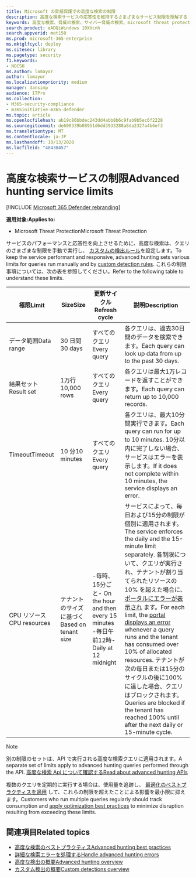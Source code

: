 ```yaml
---
title: Microsoft の脅威保護での高度な検索の制限
description: 高度な検索サービスの応答性を維持するさまざまなサービス制限を理解する
keywords: 高度な検索、脅威の検索、サイバー脅威の検索、microsoft threat protection、microsoft 365、mtp、m365、search、query、テレメトリ、スキーマ、kusto、CPU 制限、クエリ制限、リソース、最大結果
search.product: eADQiWindows 10XVcnh
search.appverid: met150
ms.prod: microsoft-365-enterprise
ms.mktglfcycl: deploy
ms.sitesec: library
ms.pagetype: security
f1.keywords:
- NOCSH
ms.author: lomayor
author: lomayor
ms.localizationpriority: medium
manager: dansimp
audience: ITPro
ms.collection:
- M365-security-compliance
- m365initiative-m365-defender
ms.topic: article
ms.openlocfilehash: ab19c86bbdec243dd4abb8b6c9fab9b5ec6f2228
ms.sourcegitcommit: de600339b08951d6dd3933288a8da2327a4b6ef3
ms.translationtype: MT
ms.contentlocale: ja-JP
ms.lasthandoff: 10/13/2020
ms.locfileid: "48430457"
---
```

# <a name="advanced-hunting-service-limits"></a><span data-ttu-id="08406-104">高度な検索サービスの制限</span><span class="sxs-lookup"><span data-stu-id="08406-104">Advanced hunting service limits</span></span>

[!INCLUDE [Microsoft 365 Defender rebranding](../includes/microsoft-defender.md)]


<span data-ttu-id="08406-105">**適用対象:**</span><span class="sxs-lookup"><span data-stu-id="08406-105">**Applies to:**</span></span>
- <span data-ttu-id="08406-106">Microsoft Threat Protection</span><span class="sxs-lookup"><span data-stu-id="08406-106">Microsoft Threat Protection</span></span>

<span data-ttu-id="08406-107">サービスのパフォーマンスと応答性を向上させるために、高度な検索は、クエリのさまざまな制限を手動で実行し、 [カスタムの検出ルール](custom-detection-rules.md)を設定します。</span><span class="sxs-lookup"><span data-stu-id="08406-107">To keep the service performant and responsive, advanced hunting sets various limits for queries run manually and by [custom detection rules](custom-detection-rules.md).</span></span> <span data-ttu-id="08406-108">これらの制限事項については、次の表を参照してください。</span><span class="sxs-lookup"><span data-stu-id="08406-108">Refer to the following table to understand these limits.</span></span>

| <span data-ttu-id="08406-109">極限</span><span class="sxs-lookup"><span data-stu-id="08406-109">Limit</span></span> | <span data-ttu-id="08406-110">Size</span><span class="sxs-lookup"><span data-stu-id="08406-110">Size</span></span> | <span data-ttu-id="08406-111">更新サイクル</span><span class="sxs-lookup"><span data-stu-id="08406-111">Refresh cycle</span></span> | <span data-ttu-id="08406-112">説明</span><span class="sxs-lookup"><span data-stu-id="08406-112">Description</span></span> |
|--|--|--|--|
| <span data-ttu-id="08406-113">データ範囲</span><span class="sxs-lookup"><span data-stu-id="08406-113">Data range</span></span> | <span data-ttu-id="08406-114">30 日間</span><span class="sxs-lookup"><span data-stu-id="08406-114">30 days</span></span> | <span data-ttu-id="08406-115">すべてのクエリ</span><span class="sxs-lookup"><span data-stu-id="08406-115">Every query</span></span> | <span data-ttu-id="08406-116">各クエリは、過去30日間のデータを検索できます。</span><span class="sxs-lookup"><span data-stu-id="08406-116">Each query can look up data from up to the past 30 days.</span></span> |
| <span data-ttu-id="08406-117">結果セット</span><span class="sxs-lookup"><span data-stu-id="08406-117">Result set</span></span> | <span data-ttu-id="08406-118">1万行</span><span class="sxs-lookup"><span data-stu-id="08406-118">10,000 rows</span></span> | <span data-ttu-id="08406-119">すべてのクエリ</span><span class="sxs-lookup"><span data-stu-id="08406-119">Every query</span></span> | <span data-ttu-id="08406-120">各クエリは最大1万レコードを返すことができます。</span><span class="sxs-lookup"><span data-stu-id="08406-120">Each query can return up to 10,000 records.</span></span> |
| <span data-ttu-id="08406-121">Timeout</span><span class="sxs-lookup"><span data-stu-id="08406-121">Timeout</span></span> | <span data-ttu-id="08406-122">10 分</span><span class="sxs-lookup"><span data-stu-id="08406-122">10 minutes</span></span> | <span data-ttu-id="08406-123">すべてのクエリ</span><span class="sxs-lookup"><span data-stu-id="08406-123">Every query</span></span> | <span data-ttu-id="08406-124">各クエリは、最大10分間実行できます。</span><span class="sxs-lookup"><span data-stu-id="08406-124">Each query can run for up to 10 minutes.</span></span> <span data-ttu-id="08406-125">10分以内に完了しない場合、サービスはエラーを表示します。</span><span class="sxs-lookup"><span data-stu-id="08406-125">If it does not complete within 10 minutes, the service displays an error.</span></span>
| <span data-ttu-id="08406-126">CPU リソース</span><span class="sxs-lookup"><span data-stu-id="08406-126">CPU resources</span></span> | <span data-ttu-id="08406-127">テナントのサイズに基づく</span><span class="sxs-lookup"><span data-stu-id="08406-127">Based on tenant size</span></span> | <span data-ttu-id="08406-128">-毎時、15分ごと</span><span class="sxs-lookup"><span data-stu-id="08406-128">- On the hour and then every 15 minutes</span></span><br><span data-ttu-id="08406-129">-毎日午前12時</span><span class="sxs-lookup"><span data-stu-id="08406-129">- Daily at 12 midnight</span></span> | <span data-ttu-id="08406-130">サービスによって、毎日および15分の制限が個別に適用されます。</span><span class="sxs-lookup"><span data-stu-id="08406-130">The service enforces the daily and the 15-minute limit separately.</span></span> <span data-ttu-id="08406-131">各制限について、クエリが実行され、テナントが割り当てられたリソースの10% を超えた場合に、 [ポータルにエラーが表示され](advanced-hunting-errors.md) ます。</span><span class="sxs-lookup"><span data-stu-id="08406-131">For each limit, the [portal displays an error](advanced-hunting-errors.md) whenever a query runs and the tenant has consumed over 10% of allocated resources.</span></span> <span data-ttu-id="08406-132">テナントが次の毎日または15分のサイクルの後に100% に達した場合、クエリはブロックされます。</span><span class="sxs-lookup"><span data-stu-id="08406-132">Queries are blocked if the tenant has reached 100% until after the next daily or 15-minute cycle.</span></span> |

>[!NOTE] 
><span data-ttu-id="08406-133">別の制限のセットは、API で実行される高度な検索クエリに適用されます。</span><span class="sxs-lookup"><span data-stu-id="08406-133">A separate set of limits apply to advanced hunting queries performed through the API.</span></span> [<span data-ttu-id="08406-134">高度な検索 Api について確認する</span><span class="sxs-lookup"><span data-stu-id="08406-134">Read about advanced hunting APIs</span></span>](https://docs.microsoft.com/microsoft-365/security/mtp/api-advanced-hunting)

<span data-ttu-id="08406-135">複数のクエリを定期的に実行する場合は、使用量を追跡し、 [最適化のベストプラクティスを適用](advanced-hunting-best-practices.md) して、これらの制限を超えたことによる影響を最小限に抑えます。</span><span class="sxs-lookup"><span data-stu-id="08406-135">Customers who run multiple queries regularly should track consumption and [apply optimization best practices](advanced-hunting-best-practices.md) to minimize disruption resulting from exceeding these limits.</span></span>

## <a name="related-topics"></a><span data-ttu-id="08406-136">関連項目</span><span class="sxs-lookup"><span data-stu-id="08406-136">Related topics</span></span>

- [<span data-ttu-id="08406-137">高度な検索のベストプラクティス</span><span class="sxs-lookup"><span data-stu-id="08406-137">Advanced hunting best practices</span></span>](advanced-hunting-best-practices.md)
- [<span data-ttu-id="08406-138">詳細な検索エラーを処理する</span><span class="sxs-lookup"><span data-stu-id="08406-138">Handle advanced hunting errors</span></span>](advanced-hunting-errors.md)
- [<span data-ttu-id="08406-139">高度な検出の概要</span><span class="sxs-lookup"><span data-stu-id="08406-139">Advanced hunting overview</span></span>](advanced-hunting-overview.md)
- [<span data-ttu-id="08406-140">カスタム検出の概要</span><span class="sxs-lookup"><span data-stu-id="08406-140">Custom detections overview</span></span>](custom-detections-overview.md)
